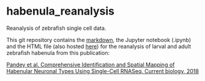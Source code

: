 # habenula_reanalysis
Reanalysis of zebrafish single cell data.

This git repository contains the [markdown](https://github.com/langleylab/habenula_reanalysis/blob/main/Zebrafish_19012021/Zebrafish_19012021.md), the Jupyter notebook (.ipynb) and the HTML file (also hosted [here](https://gdagstn.github.io/code_manuscripts/Zebrafish_19012021.html)) for the reanalysis of larval and adult zebrafish habenula from this publication:

[Pandey et al. Comprehensive Identification and Spatial Mapping of Habenular Neuronal Types Using Single-Cell RNASeq. Current biology, 2018](https://www.cell.com/current-biology/pdf/S0960-9822(18)30225-2.pdf)

